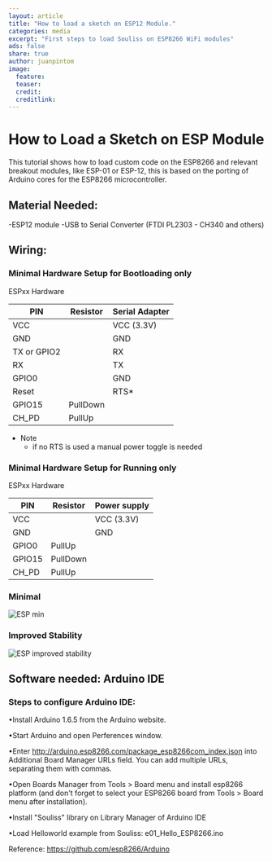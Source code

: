 ```yaml
---
layout: article
title: "How to load a sketch on ESP12 Module."
categories: media
excerpt: "First steps to load Souliss on ESP8266 WiFi modules"
ads: false
share: true
author: juanpintom
image:
  feature: 
  teaser: 
  credit: 
  creditlink:
---
```


# How to Load a Sketch on ESP Module

This tutorial shows how to load custom code on the ESP8266 and relevant breakout modules, like ESP-01 or ESP-12, this is based on the porting of Arduino cores for the ESP8266 microcontroller.

## Material Needed:
  -ESP12 module
  -USB to Serial Converter (FTDI PL2303 - CH340 and others)
  
## Wiring:
### Minimal Hardware Setup for Bootloading only ##
ESPxx Hardware

| PIN           | Resistor | Serial Adapter  |
| ------------- | -------- | --------------- |
| VCC           |          | VCC (3.3V)      |
| GND           |          | GND             |
| TX or GPIO2   |          | RX              |
| RX            |          | TX              |
| GPIO0         |          | GND             |
| Reset         |          | RTS*            |
| GPIO15        | PullDown |                 |
| CH_PD         | PullUp   |                 |

* Note
	- if no RTS is used a manual power toggle is needed

### Minimal Hardware Setup for Running only ##

ESPxx Hardware

| PIN           | Resistor | Power supply    |
| ------------- | -------- | --------------- |
| VCC           |          | VCC (3.3V)      |
| GND           |          | GND             |
| GPIO0         | PullUp   |                 |
| GPIO15        | PullDown |                 |
| CH_PD         | PullUp   |                 |

### Minimal
![ESP min](https://raw.githubusercontent.com/Links2004/Arduino/esp8266/docs/ESP_min.png)

### Improved Stability
![ESP improved stability](https://raw.githubusercontent.com/Links2004/Arduino/esp8266/docs/ESP_improved_stability.png)


## Software needed: Arduino IDE

### Steps to configure Arduino IDE:
•Install Arduino 1.6.5 from the Arduino website.

•Start Arduino and open Perferences window.

•Enter http://arduino.esp8266.com/package_esp8266com_index.json into Additional Board Manager URLs field. You can add multiple URLs, separating them with commas.

•Open Boards Manager from Tools > Board menu and install esp8266 platform (and don't forget to select your ESP8266 board from Tools > Board menu after installation).

•Install "Souliss" library on Library Manager of Arduino IDE

•Load Helloworld example from Souliss: e01_Hello_ESP8266.ino

Reference: https://github.com/esp8266/Arduino
